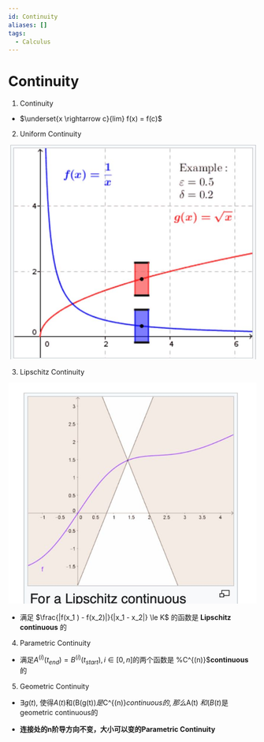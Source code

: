 ```yaml
---
id: Continuity
aliases: []
tags:
  - Calculus
---
```


# Continuity

1. Continuity  

- $\underset{x \rightarrow c}{lim} f(x) = f(c)$  
      
2.  Uniform Continuity  

![](./imgs/Uniform-Continuity.png)
      
3.  Lipschitz Continuity  

![](./imgs/Lipschitz-Continity.png)

- 满足 $\frac{|f(x_1 ) - f(x_2)|}{|x_1 - x_2|} \le K$ 的函数是 **Lipschitz continuous** 的
      
    
4.  Parametric Continuity  

- 满足$A^{(i)} (t_{end}) = B^{(i)}(t_{start}), i \in [0, n]$的两个函数是 %C^{(n)}$**continuous** 的  
      
5.  Geometric Continuity  
    
- $\exists g(t)$, 使得$A(t)$和(B(g(t))$是 $C^{(n)}$ continuous 的, 那么 $A(t) $和(B(t)$是geometric continuous的  

- **连接处的n阶导方向不变，大小可以变的Parametric Continuity**

